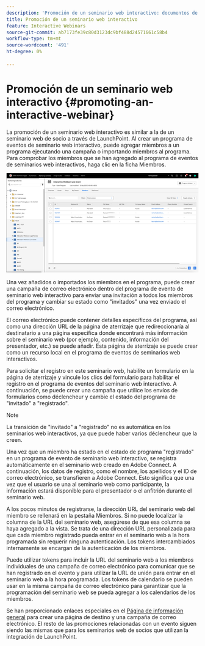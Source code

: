 ```yaml
---
description: 'Promoción de un seminario web interactivo: documentos de Marketo, documentación del producto'
title: Promoción de un seminario web interactivo
feature: Interactive Webinars
source-git-commit: ab7173fe39c80d3123dc9bf488d24571661c58b4
workflow-type: tm+mt
source-wordcount: '491'
ht-degree: 0%

---
```


# Promoción de un seminario web interactivo {#promoting-an-interactive-webinar}

La promoción de un seminario web interactivo es similar a la de un seminario web de socio a través de LaunchPoint. Al crear un programa de eventos de seminario web interactivo, puede agregar miembros a un programa ejecutando una campaña o importando miembros al programa. Para comprobar los miembros que se han agregado al programa de eventos de seminarios web interactivos, haga clic en la ficha Miembros.

![](assets/promoting-an-interactive-webinar-1.png)

Una vez añadidos o importados los miembros en el programa, puede crear una campaña de correo electrónico dentro del programa de evento de seminario web interactivo para enviar una invitación a todos los miembros del programa y cambiar su estado como &quot;invitados&quot; una vez enviado el correo electrónico.

El correo electrónico puede contener detalles específicos del programa, así como una dirección URL de la página de aterrizaje que redireccionaría al destinatario a una página específica donde encontrará más información sobre el seminario web (por ejemplo, contenido, información del presentador, etc.) se puede añadir. Esta página de aterrizaje se puede crear como un recurso local en el programa de eventos de seminarios web interactivos.

Para solicitar el registro en este seminario web, habilite un formulario en la página de aterrizaje y vincule los clics del formulario para habilitar el registro en el programa de eventos del seminario web interactivo. A continuación, se puede crear una campaña que utilice los envíos de formularios como déclencheur y cambie el estado del programa de &quot;invitado&quot; a &quot;registrado&quot;.

>[!NOTE]
>
>La transición de &quot;invitado&quot; a &quot;registrado&quot; no es automática en los seminarios web interactivos, ya que puede haber varios déclencheur que la creen.

Una vez que un miembro ha estado en el estado de programa &quot;registrado&quot; en un programa de evento de seminario web interactivo, se registra automáticamente en el seminario web creado en Adobe Connect. A continuación, los datos de registro, como el nombre, los apellidos y el ID de correo electrónico, se transfieren a Adobe Connect. Esto significa que una vez que el usuario se una al seminario web como participante, la información estará disponible para el presentador o el anfitrión durante el seminario web.

A los pocos minutos de registrarse, la dirección URL del seminario web del miembro se rellenará en la pestaña Miembros. Si no puede localizar la columna de la URL del seminario web, asegúrese de que esa columna se haya agregado a la vista. Se trata de una dirección URL personalizada para que cada miembro registrado pueda entrar en el seminario web a la hora programada sin requerir ninguna autenticación. Los tokens intercambiados internamente se encargan de la autenticación de los miembros.

Puede utilizar tokens para incluir la URL del seminario web a los miembros individuales de una campaña de correo electrónico para comunicar que se han registrado en el evento y para utilizar la URL de unión para entrar en el seminario web a la hora programada. Los tokens de calendario se pueden usar en la misma campaña de correo electrónico para garantizar que la programación del seminario web se pueda agregar a los calendarios de los miembros.

Se han proporcionado enlaces especiales en el [Página de información general](/help/marketo/product-docs/demand-generation/events/interactive-webinars/interactive-webinars-overview.md) para crear una página de destino y una campaña de correo electrónico. El resto de las promociones relacionadas con un evento siguen siendo las mismas que para los seminarios web de socios que utilizan la integración de LaunchPoint.

